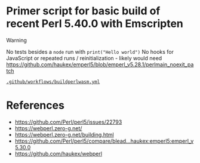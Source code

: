 # Primer script for basic build of recent Perl 5.40.0 with Emscripten
> [!WARNING]
> No tests besides a `node` run with `print("Hello world")`
> No hooks for JavaScript or repeated runs / reinitialization - likely would need https://github.com/haukex/emperl5/blob/emperl_v5.28.1/perlmain_noexit_patch

[`.github/workflows/buildperlwasm.yml`](.github/workflows/buildperlwasm.yml)

# References
- https://github.com/Perl/perl5/issues/22793
- https://webperl.zero-g.net/
- https://webperl.zero-g.net/building.html
- https://github.com/Perl/perl5/compare/blead...haukex:emperl5:emperl_v5.30.0
- https://github.com/haukex/webperl
